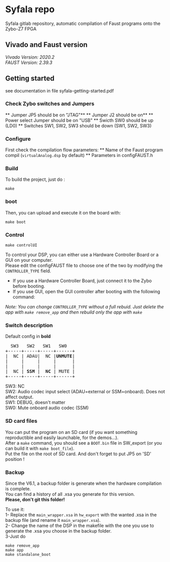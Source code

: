 
# Syfala repo
 
Syfala gitlab repository, automatic compilation of  Faust programs onto the Zybo-Z7 FPGA 


## Vivado and Faust version 

*Vivado Version: 2020.2*  
*FAUST Version: 2.39.3*

## Getting started
see documentation in file syfala-getting-started.pdf

### Check Zybo switches and Jumpers
** Jumper JP5 should be on "JTAG"**
** Jumper J2 should be on**
** Power select Jumper should be on "USB"
** Swicth SW0 should be up (LD0)
** Switches SW1, SW2, SW3 should be down (SW1, SW2, SW3)

### Configure

First check the compilation flow parameters: 
** Name of the Faust program compil (``virtualAnalog.dsp`` by default)
** Parameters in configFAUST.h

### Build

To build the project, just do :  

```
make
```
  
### boot

Then, you can upload and execute it on the board with:  

```
make boot
```
  

### Control


```
make controlUI

```

To control your DSP, you can either use a Hardware Controller Board or a GUI on your computer.  
Please edit the configFAUST file to choose one of the two by modifying the `CONTROLLER_TYPE` field.  
  
- If you use a Hardware Controller Board, just connect it to the Zybo before booting.  
- If you use GUI, open the GUI controller after booting with the following command:

*Note: You can change `CONTROLLER_TYPE` without a full rebuid. Just delete the app with `make remove_app` and then rebuild only the app with `make`*



### Switch description
Default config in **bold**  
<pre>
  SW3   SW2   SW1   SW0
+-----+-----+-----+------+
|  NC | ADAU|  NC |<b>UNMUTE</b>|
|     |     |     |      |
|     |     |     |      |
|  NC | <b>SSM</b> |  <b>NC</b> | MUTE |
+-----+-----+-----+------+
</pre>
  
SW3: NC  
SW2: Audio codec input select (ADAU=external or SSM=onboard). Does not affect output.  
SW1: DEBUG, doesn't matter  
SW0: Mute onboard audio codec (SSM)  


### SD card files

You can put the program on an SD card (if you want something reproductible and easily launchable, for the demos...).  
After a `make` command, you should see a `BOOT.bin` file in SW_export (or you can build it with `make boot_file`).  
Put the file on the root of SD card. And don't forget to put JP5 on 'SD' position !  

### Backup

Since the V6.1, a backup folder is generate when the hardware compilation is complete.  
You can find a history of all .xsa you generate for this version.  
**Please, don't git this folder!**  
  
To use it:  
1- Replace the `main_wrapper.xsa` in `hw_export` with the wanted .xsa in the backup file (and rename it `main_wrapper.xsa`).  
2- Change the name of the DSP in the makefile with the one you use to generate the .xsa you choose in the backup folder.  
3-Just do
```
make remove_app
make app
make standalone_boot
```
